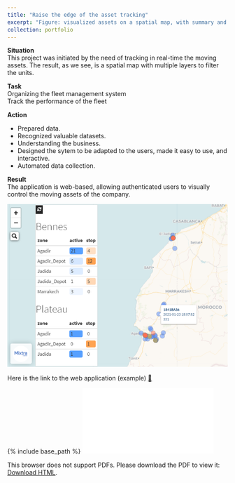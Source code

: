 ```yaml
---
title: "Raise the edge of the asset tracking"
excerpt: "Figure: visualized assets on a spatial map, with summary and colored items"
collection: portfolio
---
```

**Situation**  
This project was initiated by the need of tracking in real-time the moving assets. The result, as we see, is a spatial map with multiple layers to filter the units.  

**Task**  
Organizing the fleet management system  
Track the performance of the fleet  

**Action**  
* Prepared data.  
* Recognized valuable datasets.  
* Understanding the business.  
* Designed the sytem to be adapted to the users, made it easy to use, and interactive.  
* Automated data collection.  

**Result**  
The application is web-based, allowing authenticated users to visually control the moving assets of the company.  
  
![fleetmap](/images/fleetmap_hamzaimloul.png)  
  
Here is the link to the web application (example) [🔗](https://rpubs.com/himl/724135)  
  
{% include base_path %}
<object data="/files/map.html" type="text/html" width="500px" height="300px">
<embed src="/files/map.html" type="text/html">
<p>This browser does not support PDFs. Please download the PDF to view it: <a href="/files/map.html">Download HTML</a>.</p>
</embed>
</object>
